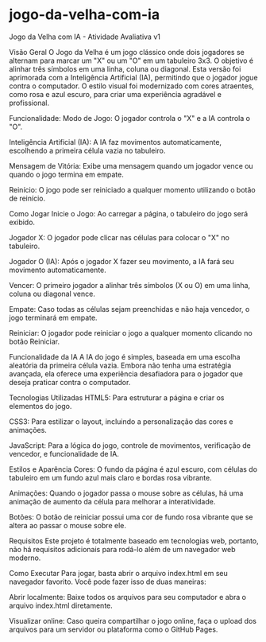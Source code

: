 # jogo-da-velha-com-ia

Jogo da Velha com IA - Atividade Avaliativa v1

Visão Geral
O Jogo da Velha é um jogo clássico onde dois jogadores se alternam para marcar um "X" ou um "O" em um tabuleiro 3x3. O objetivo é alinhar três símbolos em uma linha, coluna ou diagonal. Esta versão foi aprimorada com a Inteligência Artificial (IA), permitindo que o jogador jogue contra o computador. O estilo visual foi modernizado com cores atraentes, como rosa e azul escuro, para criar uma experiência agradável e profissional.

Funcionalidade:
Modo de Jogo: O jogador controla o "X" e a IA controla o "O".

Inteligência Artificial (IA): A IA faz movimentos automaticamente, escolhendo a primeira célula vazia no tabuleiro.

Mensagem de Vitória: Exibe uma mensagem quando um jogador vence ou quando o jogo termina em empate.

Reinício: O jogo pode ser reiniciado a qualquer momento utilizando o botão de reinício.

Como Jogar
Inicie o Jogo: Ao carregar a página, o tabuleiro do jogo será exibido.

Jogador X: O jogador pode clicar nas células para colocar o "X" no tabuleiro.

Jogador O (IA): Após o jogador X fazer seu movimento, a IA fará seu movimento automaticamente.

Vencer: O primeiro jogador a alinhar três símbolos (X ou O) em uma linha, coluna ou diagonal vence.

Empate: Caso todas as células sejam preenchidas e não haja vencedor, o jogo terminará em empate.

Reiniciar: O jogador pode reiniciar o jogo a qualquer momento clicando no botão Reiniciar.

Funcionalidade da IA
A IA do jogo é simples, baseada em uma escolha aleatória da primeira célula vazia. Embora não tenha uma estratégia avançada, ela oferece uma experiência desafiadora para o jogador que deseja praticar contra o computador.

Tecnologias Utilizadas
HTML5: Para estruturar a página e criar os elementos do jogo.

CSS3: Para estilizar o layout, incluindo a personalização das cores e animações.

JavaScript: Para a lógica do jogo, controle de movimentos, verificação de vencedor, e funcionalidade de IA.

Estilos e Aparência
Cores: O fundo da página é azul escuro, com células do tabuleiro em um fundo azul mais claro e bordas rosa vibrante.

Animações: Quando o jogador passa o mouse sobre as células, há uma animação de aumento da célula para melhorar a interatividade.

Botões: O botão de reiniciar possui uma cor de fundo rosa vibrante que se altera ao passar o mouse sobre ele.

Requisitos
Este projeto é totalmente baseado em tecnologias web, portanto, não há requisitos adicionais para rodá-lo além de um navegador web moderno.

Como Executar
Para jogar, basta abrir o arquivo index.html em seu navegador favorito. Você pode fazer isso de duas maneiras:

Abrir localmente: Baixe todos os arquivos para seu computador e abra o arquivo index.html diretamente.

Visualizar online: Caso queira compartilhar o jogo online, faça o upload dos arquivos para um servidor ou plataforma como o GitHub Pages.
